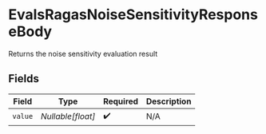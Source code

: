 # EvalsRagasNoiseSensitivityResponseBody

Returns the noise sensitivity evaluation result


## Fields

| Field              | Type               | Required           | Description        |
| ------------------ | ------------------ | ------------------ | ------------------ |
| `value`            | *Nullable[float]*  | :heavy_check_mark: | N/A                |